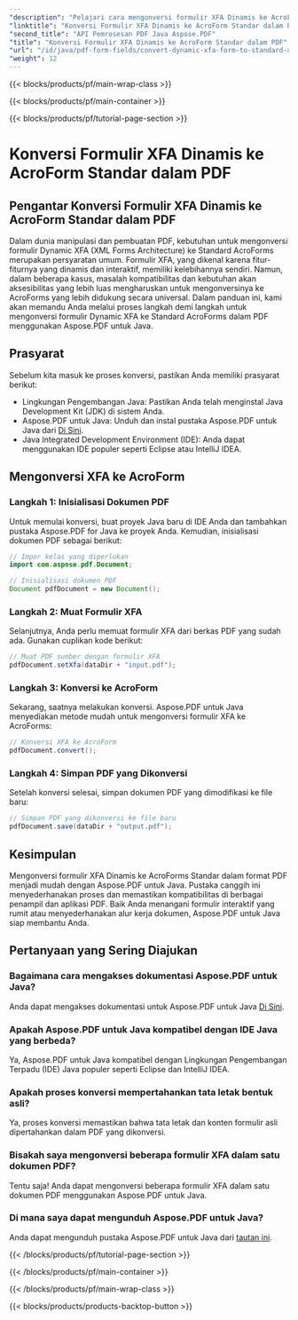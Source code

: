 ```yaml
---
"description": "Pelajari cara mengonversi formulir XFA Dinamis ke AcroForms Standar dalam format PDF dengan mudah menggunakan Aspose.PDF untuk Java. Pastikan kompatibilitas dan aksesibilitas."
"linktitle": "Konversi Formulir XFA Dinamis ke AcroForm Standar dalam PDF"
"second_title": "API Pemrosesan PDF Java Aspose.PDF"
"title": "Konversi Formulir XFA Dinamis ke AcroForm Standar dalam PDF"
"url": "/id/java/pdf-form-fields/convert-dynamic-xfa-form-to-standard-acroform-in-pdf/"
"weight": 12
---
```


{{< blocks/products/pf/main-wrap-class >}}

{{< blocks/products/pf/main-container >}}

{{< blocks/products/pf/tutorial-page-section >}}

# Konversi Formulir XFA Dinamis ke AcroForm Standar dalam PDF


## Pengantar Konversi Formulir XFA Dinamis ke AcroForm Standar dalam PDF

Dalam dunia manipulasi dan pembuatan PDF, kebutuhan untuk mengonversi formulir Dynamic XFA (XML Forms Architecture) ke Standard AcroForms merupakan persyaratan umum. Formulir XFA, yang dikenal karena fitur-fiturnya yang dinamis dan interaktif, memiliki kelebihannya sendiri. Namun, dalam beberapa kasus, masalah kompatibilitas dan kebutuhan akan aksesibilitas yang lebih luas mengharuskan untuk mengonversinya ke AcroForms yang lebih didukung secara universal. Dalam panduan ini, kami akan memandu Anda melalui proses langkah demi langkah untuk mengonversi formulir Dynamic XFA ke Standard AcroForms dalam PDF menggunakan Aspose.PDF untuk Java.

## Prasyarat

Sebelum kita masuk ke proses konversi, pastikan Anda memiliki prasyarat berikut:

- Lingkungan Pengembangan Java: Pastikan Anda telah menginstal Java Development Kit (JDK) di sistem Anda.
- Aspose.PDF untuk Java: Unduh dan instal pustaka Aspose.PDF untuk Java dari [Di Sini](https://releases.aspose.com/pdf/java/).
- Java Integrated Development Environment (IDE): Anda dapat menggunakan IDE populer seperti Eclipse atau IntelliJ IDEA.

## Mengonversi XFA ke AcroForm

### Langkah 1: Inisialisasi Dokumen PDF

Untuk memulai konversi, buat proyek Java baru di IDE Anda dan tambahkan pustaka Aspose.PDF for Java ke proyek Anda. Kemudian, inisialisasi dokumen PDF sebagai berikut:

```java
// Impor kelas yang diperlukan
import com.aspose.pdf.Document;

// Inisialisasi dokumen PDF
Document pdfDocument = new Document();
```

### Langkah 2: Muat Formulir XFA

Selanjutnya, Anda perlu memuat formulir XFA dari berkas PDF yang sudah ada. Gunakan cuplikan kode berikut:

```java
// Muat PDF sumber dengan formulir XFA
pdfDocument.setXfa(dataDir + "input.pdf");
```

### Langkah 3: Konversi ke AcroForm

Sekarang, saatnya melakukan konversi. Aspose.PDF untuk Java menyediakan metode mudah untuk mengonversi formulir XFA ke AcroForms:

```java
// Konversi XFA ke AcroForm
pdfDocument.convert();
```

### Langkah 4: Simpan PDF yang Dikonversi

Setelah konversi selesai, simpan dokumen PDF yang dimodifikasi ke file baru:

```java
// Simpan PDF yang dikonversi ke file baru
pdfDocument.save(dataDir + "output.pdf");
```

## Kesimpulan

Mengonversi formulir XFA Dinamis ke AcroForms Standar dalam format PDF menjadi mudah dengan Aspose.PDF untuk Java. Pustaka canggih ini menyederhanakan proses dan memastikan kompatibilitas di berbagai penampil dan aplikasi PDF. Baik Anda menangani formulir interaktif yang rumit atau menyederhanakan alur kerja dokumen, Aspose.PDF untuk Java siap membantu Anda.

## Pertanyaan yang Sering Diajukan

### Bagaimana cara mengakses dokumentasi Aspose.PDF untuk Java?

Anda dapat mengakses dokumentasi untuk Aspose.PDF untuk Java [Di Sini](https://reference.aspose.com/pdf/java/).

### Apakah Aspose.PDF untuk Java kompatibel dengan IDE Java yang berbeda?

Ya, Aspose.PDF untuk Java kompatibel dengan Lingkungan Pengembangan Terpadu (IDE) Java populer seperti Eclipse dan IntelliJ IDEA.

### Apakah proses konversi mempertahankan tata letak bentuk asli?

Ya, proses konversi memastikan bahwa tata letak dan konten formulir asli dipertahankan dalam PDF yang dikonversi.

### Bisakah saya mengonversi beberapa formulir XFA dalam satu dokumen PDF?

Tentu saja! Anda dapat mengonversi beberapa formulir XFA dalam satu dokumen PDF menggunakan Aspose.PDF untuk Java.

### Di mana saya dapat mengunduh Aspose.PDF untuk Java?

Anda dapat mengunduh pustaka Aspose.PDF untuk Java dari [tautan ini](https://releases.aspose.com/pdf/java/).

{{< /blocks/products/pf/tutorial-page-section >}}

{{< /blocks/products/pf/main-container >}}

{{< /blocks/products/pf/main-wrap-class >}}

{{< blocks/products/products-backtop-button >}}